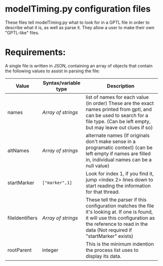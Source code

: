 # modelTiming.py configuration files
These files tell modelTiming.py what to look for in a GPTL file in order to describe what it is, as well as parse it. They allow a user to make their own "GPTL-like" files.

# Requirements:
A single file is written in JSON, containing an array of objects that contain the following values to assist in parsing the file:

Value | Syntax/variable type | Description
------|----------------------|------------
names | *Array of strings* | list of names for each value (in order) These are the exact names printed from gptl, and can be used to search for a file type. (Can be left empty, but may leave out clues if so)
altNames | *Array of strings* | alternate names (If originals don't make sense in a programatic context) (can be left empty if names are filled in, individual names can be a null value)
startMarker | `["marker",1]` | Look for index 1, if you find it, jump <index 2> lines down to start reading the information for that thread.
fileIdentifiers | *Array of strings* | These tell the parser if this configuration matches the file it's looking at. If one is found, it will use this configuration as the reference to read in the data (Not required if "startMarker" exists)
rootParent | integer | This is the minimum indention the process list uses to display its data.